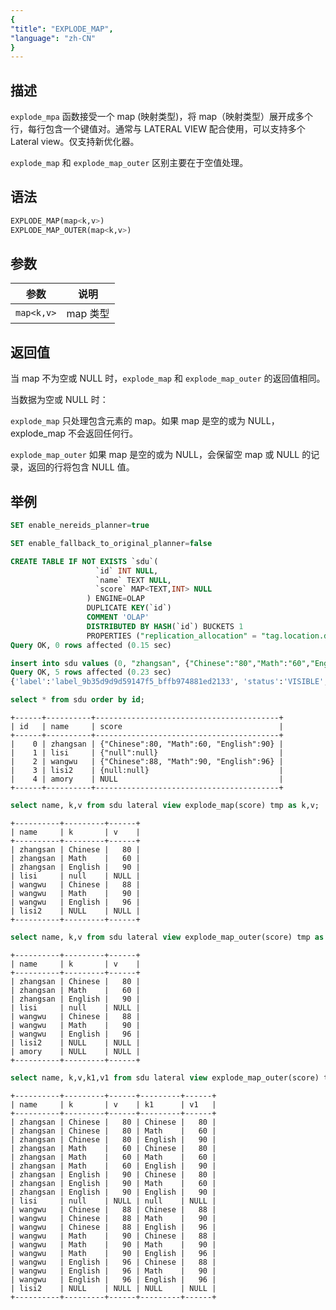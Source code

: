 ```yaml
---
{
"title": "EXPLODE_MAP",
"language": "zh-CN"
}
---
```


<!--
Licensed to the Apache Software Foundation (ASF) under one
or more contributor license agreements.  See the NOTICE file
distributed with this work for additional information
regarding copyright ownership.  The ASF licenses this file
to you under the Apache License, Version 2.0 (the
"License"); you may not use this file except in compliance
with the License.  You may obtain a copy of the License at

  http://www.apache.org/licenses/LICENSE-2.0

Unless required by applicable law or agreed to in writing,
software distributed under the License is distributed on an
"AS IS" BASIS, WITHOUT WARRANTIES OR CONDITIONS OF ANY
KIND, either express or implied.  See the License for the
specific language governing permissions and limitations
under the License.
-->

## 描述

`explode_mpa` 函数接受一个 map (映射类型)，将 map（映射类型）展开成多个行，每行包含一个键值对。通常与 LATERAL VIEW 配合使用，可以支持多个 Lateral view。仅支持新优化器。

`explode_map` 和 `explode_map_outer` 区别主要在于空值处理。

## 语法
```sql
EXPLODE_MAP(map<k,v>)
EXPLODE_MAP_OUTER(map<k,v>)
```

## 参数

| 参数 | 说明 |
| -- | -- |
| `map<k,v>` | map 类型 |

## 返回值

当 map 不为空或 NULL 时，`explode_map` 和 `explode_map_outer` 的返回值相同。

当数据为空或 NULL 时：

`explode_map` 只处理包含元素的 map。如果 map 是空的或为 NULL，explode_map 不会返回任何行。

`explode_map_outer` 如果 map 是空的或为 NULL，会保留空 map 或 NULL 的记录，返回的行将包含 NULL 值。

## 举例

```sql
SET enable_nereids_planner=true
```

```sql
SET enable_fallback_to_original_planner=false
```

```sql
CREATE TABLE IF NOT EXISTS `sdu`(
                   `id` INT NULL,
                   `name` TEXT NULL,
                   `score` MAP<TEXT,INT> NULL
                 ) ENGINE=OLAP
                 DUPLICATE KEY(`id`)
                 COMMENT 'OLAP'
                 DISTRIBUTED BY HASH(`id`) BUCKETS 1
                 PROPERTIES ("replication_allocation" = "tag.location.default: 1");
Query OK, 0 rows affected (0.15 sec)
```

```sql
insert into sdu values (0, "zhangsan", {"Chinese":"80","Math":"60","English":"90"}), (1, "lisi", {"null":null}), (2, "wangwu", {"Chinese":"88","Math":"90","English":"96"}), (3, "lisi2", {null:null}), (4, "amory", NULL);
Query OK, 5 rows affected (0.23 sec)
{'label':'label_9b35d9d9d59147f5_bffb974881ed2133', 'status':'VISIBLE', 'txnId':'4005'}
```

```sql
select * from sdu order by id;
```

```text
+------+----------+-----------------------------------------+
| id   | name     | score                                   |
+------+----------+-----------------------------------------+
|    0 | zhangsan | {"Chinese":80, "Math":60, "English":90} |
|    1 | lisi     | {"null":null}                           |
|    2 | wangwu   | {"Chinese":88, "Math":90, "English":96} |
|    3 | lisi2    | {null:null}                             |
|    4 | amory    | NULL                                    |
+------+----------+-----------------------------------------+
```

```sql
select name, k,v from sdu lateral view explode_map(score) tmp as k,v;
```

```text
+----------+---------+------+
| name     | k       | v    |
+----------+---------+------+
| zhangsan | Chinese |   80 |
| zhangsan | Math    |   60 |
| zhangsan | English |   90 |
| lisi     | null    | NULL |
| wangwu   | Chinese |   88 |
| wangwu   | Math    |   90 |
| wangwu   | English |   96 |
| lisi2    | NULL    | NULL |
+----------+---------+------+
```

```sql
select name, k,v from sdu lateral view explode_map_outer(score) tmp as k,v;
```

```text
+----------+---------+------+
| name     | k       | v    |
+----------+---------+------+
| zhangsan | Chinese |   80 |
| zhangsan | Math    |   60 |
| zhangsan | English |   90 |
| lisi     | null    | NULL |
| wangwu   | Chinese |   88 |
| wangwu   | Math    |   90 |
| wangwu   | English |   96 |
| lisi2    | NULL    | NULL |
| amory    | NULL    | NULL |
+----------+---------+------+
```

```sql
select name, k,v,k1,v1 from sdu lateral view explode_map_outer(score) tmp as k,v lateral view explode_map(score) tmp2 as k1,v1;
```

```text
+----------+---------+------+---------+------+
| name     | k       | v    | k1      | v1   |
+----------+---------+------+---------+------+
| zhangsan | Chinese |   80 | Chinese |   80 |
| zhangsan | Chinese |   80 | Math    |   60 |
| zhangsan | Chinese |   80 | English |   90 |
| zhangsan | Math    |   60 | Chinese |   80 |
| zhangsan | Math    |   60 | Math    |   60 |
| zhangsan | Math    |   60 | English |   90 |
| zhangsan | English |   90 | Chinese |   80 |
| zhangsan | English |   90 | Math    |   60 |
| zhangsan | English |   90 | English |   90 |
| lisi     | null    | NULL | null    | NULL |
| wangwu   | Chinese |   88 | Chinese |   88 |
| wangwu   | Chinese |   88 | Math    |   90 |
| wangwu   | Chinese |   88 | English |   96 |
| wangwu   | Math    |   90 | Chinese |   88 |
| wangwu   | Math    |   90 | Math    |   90 |
| wangwu   | Math    |   90 | English |   96 |
| wangwu   | English |   96 | Chinese |   88 |
| wangwu   | English |   96 | Math    |   90 |
| wangwu   | English |   96 | English |   96 |
| lisi2    | NULL    | NULL | NULL    | NULL |
+----------+---------+------+---------+------+
```